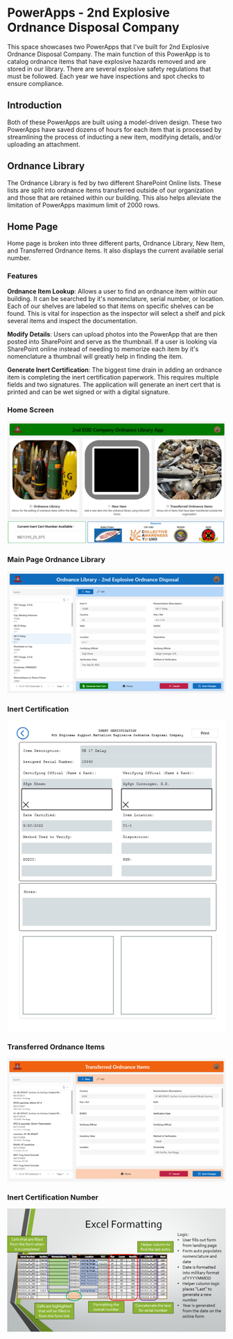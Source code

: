 # PowerApps - 2nd Explosive Ordnance Disposal Company

This space showcases two PowerApps that I've built for 2nd Explosive Ordnance Disposal Company. The main function of this PowerApp is to catalog ordnance items that have explosive hazards removed and are stored in our library. There are several explosive safety regulations that must be followed. Each year we have inspections and spot checks to ensure compliance.

## Introduction
Both of these PowerApps are built using a model-driven design. These two PowerApps have saved dozens of hours for each item that is processed by streamlining the process of inducting a new item, modifying details, and/or uploading an attachment.

## Ordnance Library
The Ordnance Library is fed by two different SharePoint Online lists. These lists are split into ordnance items transferred outside of our organization and those that are retained within our building. This also helps alleviate the limitation of PowerApps maximum limit of 2000 rows.

## Home Page
Home page is broken into three different parts, Ordnance Library, New Item, and Transferred Ordnance items. It also displays the current available serial number.

### Features
**Ordnance Item Lookup**: Allows a user to find an ordnance item within our building. It can be searched by it's nomenclature, serial number, or location. Each of our shelves are labeled so that items on specific shelves can be found. This is vital for inspection as the inspector will select a shelf and pick several items and inspect the documentation.

**Modify Details**: Users can upload photos into the PowerApp that are then posted into SharePoint and serve as the thumbnail. If a user is looking via SharePoint online instead of needing to memorize each item by it's nomenclature a thumbnail will greatly help in finding the item.

**Generate Inert Certification**: The biggest time drain in adding an ordnance item is completing the inert certification paperwork. This requires multiple fields and two signatures. The application will generate an inert cert that is printed and can be wet signed or with a digital signature.

### Home Screen
![Ordnance_Library_PowerApp/Power Apps Homescreen.png](https://github.com/AdamClem/PowerApps/blob/main/Ordnance_Library_PowerApp/Power%20Apps%20Homescreen.png)

### Main Page Ordnance Library
![Ordnance Library PowerApp/Library Main Page - Updated.png](https://github.com/AdamClem/PowerApps/blob/main/Ordnance_Library_PowerApp/Library%20Main%20Page%20-%20Updated.png)

### Inert Certification
![Ordnance Library PowerApp/Library Inert Cert - Updated.png](https://github.com/AdamClem/PowerApps/blob/main/Ordnance_Library_PowerApp/Library%20Inert%20Cert%20-%20Updated.png)

### Transferred Ordnance Items
![Ordnance Library PowerApp/Tx Ord Items - Updated.png](https://github.com/AdamClem/PowerApps/blob/main/Ordnance_Library_PowerApp/Tx%20Ord%20Items%20-%20Updated.png)

### Inert Certification Number
![Ordnance Library PowerApp/Inert_Number.png](https://github.com/AdamClem/PowerApps/blob/main/Ordnance_Library_PowerApp/Inert_Number.png)
